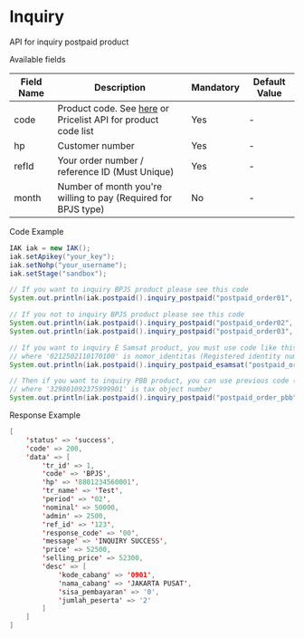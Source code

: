 # Inquiry
API for inquiry postpaid product

Available fields

| Field Name | Description | Mandatory | Default Value |
|---|---|---|---|
| code | Product code. See [here](https://iak.id/webapp/pricelist) or Pricelist API for product code list | Yes | - |
| hp | Customer number | Yes | - |
| refId | Your order number / reference ID (Must Unique) | Yes | - |
| month | Number of month you're willing to pay (Required for BPJS type) | No | - |

Code Example
```java
IAK iak = new IAK();
iak.setApikey("your_key");
iak.setNohp("your_username");
iak.setStage("sandbox");

// If you want to inquiry BPJS product please see this code
System.out.println(iak.postpaid().inquiry_postpaid("postpaid_order01", "8801234560001", "BPJS", "2"));

// If you not to inquiry BPJS product please see this code
System.out.println(iak.postpaid().inquiry_postpaid("postpaid_order02", "0110014601", "PGAS", null));
System.out.println(iak.postpaid().inquiry_postpaid("postpaid_order03", "6391601201", "FNMEGA", null));

// If you want to inquiry E Samsat product, you must use code like this
// where '0212502110170100' is nomor_identitas (Registered identity number / KTP)
System.out.println(iak.postpaid().inquiry_postpaid_esamsat("postpaid_order_esamsat", "9658548523568701", "ESAMSAT.JABAR", "0212502110170100"));

// Then if you want to inquiry PBB product, you can use previous code (not E samsat inquiry code)
// where '329801092375999901' is tax object number
System.out.println(iak.postpaid().inquiry_postpaid("postpaid_order_pbb", "329801092375999901""PBBKOT.CIMAHI", null));

```
Response Example
```java
[
    'status' => 'success',
    'code' => 200,
    'data' => [
        'tr_id' => 1,
        'code' => 'BPJS',
        'hp' => '8801234560001',
        'tr_name' => 'Test',
        'period' => '02',
        'nominal' => 50000,
        'admin' => 2500,
        'ref_id' => '123',
        'response_code' => '00',
        'message' => 'INQUIRY SUCCESS',
        'price' => 52500,
        'selling_price' => 52300,
        'desc' => [
            'kode_cabang' => '0901',
            'nama_cabang' => 'JAKARTA PUSAT',
            'sisa_pembayaran' => '0',
            'jumlah_peserta' => '2'
        ]
    ]
]
```